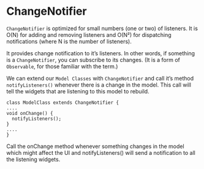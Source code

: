 # ChangeNotifier
`ChangeNotifier` is optimized for small numbers (one or two) of listeners. It is O(N) for adding and removing listeners and O(N²) for dispatching notifications (where N is the number of listeners).

It provides change notification to it’s listeners. In other words, if something is a `ChangeNotifier`, you can subscribe to its changes. (It is a form of `Observable`, for those familiar with the term.)

We can extend our `Model Classes` with `ChangeNotifier` and call it’s method `notifyListeners()` whenever there is a change in the model. This call will tell the widgets that are listening to this model to rebuild.
```
class ModelClass extends ChangeNotifier {
....
void onChange() {
  notifyListeners();
}
....
}
```
Call the onChange method whenever something changes in the model which might affect the UI and notifyListeners() will send a notification to all the listening widgets.